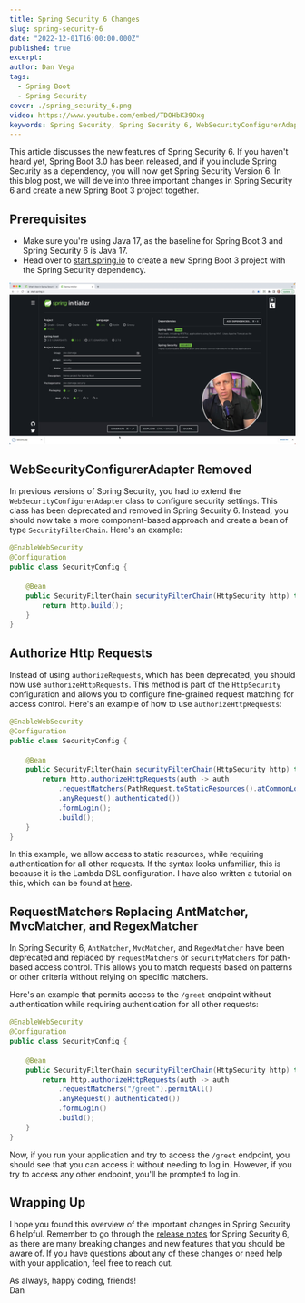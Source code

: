 ```yaml
---
title: Spring Security 6 Changes
slug: spring-security-6
date: "2022-12-01T16:00:00.000Z"
published: true
excerpt:
author: Dan Vega
tags:
  - Spring Boot
  - Spring Security
cover: ./spring_security_6.png
video: https://www.youtube.com/embed/TDOHbK39Oxg
keywords: Spring Security, Spring Security 6, WebSecurityConfigurerAdapter, authorizeHttpRequests, requestMatchers, securityMatchers, Spring Security Lambda DSL
---
```


This article discusses the new features of Spring Security 6. If you haven't heard yet, Spring Boot 3.0 has been released, and if you include Spring Security as a dependency, you will now get Spring Security Version 6. In this blog post, we will delve into three important changes in Spring Security 6 and create a new Spring Boot 3 project together.

## Prerequisites

- Make sure you're using Java 17, as the baseline for Spring Boot 3 and Spring Security 6 is Java 17.
- Head over to [start.spring.io](https://start.spring.io/) to create a new Spring Boot 3 project with the Spring Security dependency.

![Spring Initalizr](./spring-init.png)

## WebSecurityConfigurerAdapter Removed

In previous versions of Spring Security, you had to extend the `WebSecurityConfigurerAdapter` class to configure security settings. This class has been deprecated and removed in Spring Security 6. Instead, you should now take a more component-based approach and create a bean of type `SecurityFilterChain`. Here's an example:

```java
@EnableWebSecurity
@Configuration
public class SecurityConfig {

    @Bean
    public SecurityFilterChain securityFilterChain(HttpSecurity http) throws Exception {
        return http.build();
    }
}
```

## Authorize Http Requests

Instead of using `authorizeRequests`, which has been deprecated, you should now use `authorizeHttpRequests`. This method is part of the `HttpSecurity` configuration and allows you to configure fine-grained request matching for access control. Here's an example of how to use `authorizeHttpRequests`:

```java
@EnableWebSecurity
@Configuration
public class SecurityConfig {

    @Bean
    public SecurityFilterChain securityFilterChain(HttpSecurity http) throws Exception {
        return http.authorizeHttpRequests(auth -> auth
            .requestMatchers(PathRequest.toStaticResources().atCommonLocations()).permitAll()
            .anyRequest().authenticated())
            .formLogin();
            .build();
    }
}
```

In this example, we allow access to static resources, while requiring authentication for all other requests. If the syntax looks unfamiliar, this is because it is the Lambda DSL configuration. I have also written a tutorial on this, which can be found at [here](https://www.danvega.dev/blog/2023/03/15/spring-security-lambda-dsl/).

## RequestMatchers Replacing AntMatcher, MvcMatcher, and RegexMatcher

In Spring Security 6, `AntMatcher`, `MvcMatcher`, and `RegexMatcher` have been deprecated and replaced by `requestMatchers` or `securityMatchers` for path-based access control. This allows you to match requests based on patterns or other criteria without relying on specific matchers.

Here's an example that permits access to the `/greet` endpoint without authentication while requiring authentication for all other requests:

```java
@EnableWebSecurity
@Configuration
public class SecurityConfig {

    @Bean
    public SecurityFilterChain securityFilterChain(HttpSecurity http) throws Exception {
        return http.authorizeHttpRequests(auth -> auth
            .requestMatchers("/greet").permitAll()
            .anyRequest().authenticated())
            .formLogin()
            .build();
    }
}
```

Now, if you run your application and try to access the `/greet` endpoint, you should see that you can access it without needing to log in. However, if you try to access any other endpoint, you'll be prompted to log in.

## Wrapping Up

I hope you found this overview of the important changes in Spring Security 6 helpful. Remember to go through the [release notes](https://docs.spring.io/spring-security/site/docs/6.0.x/reference/html5/#new) for Spring Security 6, as there are many breaking changes and new features that you should be aware of. If you have questions about any of these changes or need help with your application, feel free to reach out.

As always, happy coding, friends!<br/>
Dan

